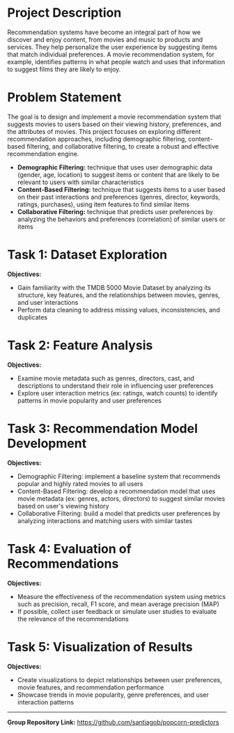 # Project Description

Recommendation systems have become an integral part of how we discover and enjoy content, from movies and music to products and services. 
They help personalize the user experience by suggesting items that match individual preferences.
A movie recommendation system, for example, identifies patterns in what people watch and uses that information to suggest films they are likely to enjoy.

# Problem Statement
The goal is to design and implement a movie recommendation system that suggests movies to users based on their viewing history, preferences, and the attributes of movies.
This project focuses on exploring different recommendation approaches, including demographic filtering, content-based filtering, and collaborative filtering, to create a robust and effective recommendation engine.
- **Demographic Filtering:** technique that uses user demographic data (gender, age, location) to suggest items or content that are likely to be relevant to users with similar characteristics
- **Content-Based Filtering:** technique that suggests items to a user based on their past interactions and preferences (genres, director, keywords, ratings, purchases), using item features to find similar items
- **Collaborative Filtering:** technique that predicts user preferences by analyzing the behaviors and preferences (correlation) of similar users or items

# Task 1: Dataset Exploration
**Objectives:**
- Gain familiarity with the TMDB 5000 Movie Dataset by analyzing its structure, key features, and the relationships between movies, genres, and user interactions
- Perform data cleaning to address missing values, inconsistencies, and duplicates

# Task 2: Feature Analysis
**Objectives:**
- Examine movie metadata such as genres, directors, cast, and descriptions to understand their role in influencing user preferences
- Explore user interaction metrics (ex: ratings, watch counts) to identify patterns in movie popularity and user preferences

# Task 3: Recommendation Model Development
**Objectives:**
- Demographic Filtering: implement a baseline system that recommends popular and highly rated movies to all users
- Content-Based Filtering: develop a recommendation model that uses movie metadata (ex: genres, actors, directors) to suggest similar movies based on user's viewing history
- Collaborative Filtering: build a model that predicts user preferences by analyzing interactions and matching users with similar tastes

# Task 4: Evaluation of Recommendations 
**Objectives:**
- Measure the effectiveness of the recommendation system using metrics such as precision, recall, F1 score, and mean average precision (MAP)
- If possible, collect user feedback or simulate user studies to evaluate the relevance of the recommendations

# Task 5: Visualization of Results
**Objectives:**
- Create visualizations to depict relationships between user preferences, movie features, and recommendation performance
- Showcase trends in movie popularity, genre preferences, and user interaction patterns

---

**Group Repository Link:** https://github.com/santiagob/popcorn-predictors

